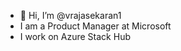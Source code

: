 - 👋 Hi, I’m @vrajasekaran1
- I am a Product Manager at Microsoft 
- I work on Azure Stack Hub 

<!---
vrajasekaran1/vrajasekaran1 is a ✨ special ✨ repository because its `README.md` (this file) appears on your GitHub profile.
You can click the Preview link to take a look at your changes.
--->
